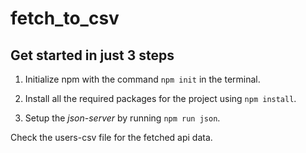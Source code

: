 # fetch_to_csv

## Get started in just 3 steps
 
 1. Initialize npm with the command `npm init` in the terminal.
 
 2. Install all the required packages for the project using `npm install`.
 
 3.  Setup the _json-server_ by running `npm run json`.
 
Check the users-csv file for the fetched api data.
